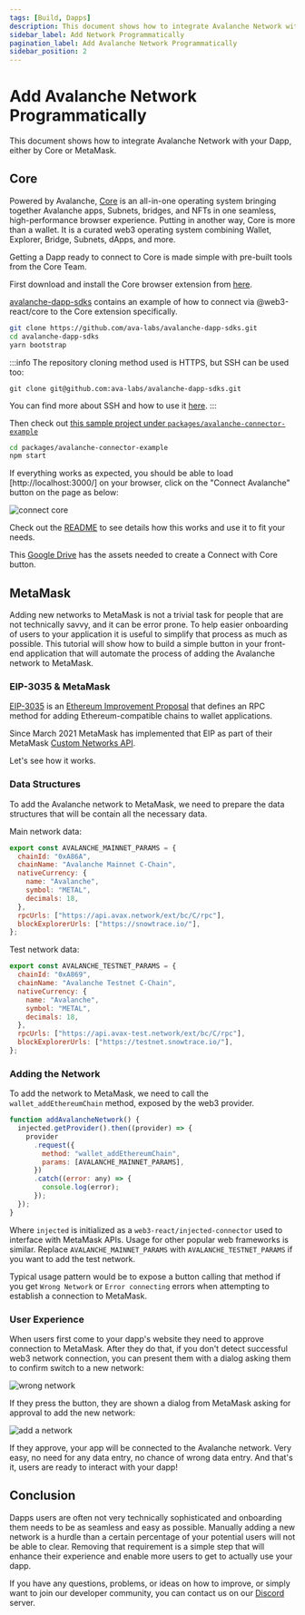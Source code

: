 ```yaml
---
tags: [Build, Dapps]
description: This document shows how to integrate Avalanche Network with your Dapp, either by Core or MetaMask.
sidebar_label: Add Network Programmatically
pagination_label: Add Avalanche Network Programmatically
sidebar_position: 2
---
```


# Add Avalanche Network Programmatically

This document shows how to integrate Avalanche Network with your Dapp, either by Core or MetaMask.

## Core

Powered by Avalanche,
[Core](https://core.app/en/)
is an all-in-one operating system bringing together Avalanche apps, Subnets,
bridges, and NFTs in one seamless, high-performance browser experience. Putting
in another way, Core is more than a wallet. It is a curated web3 operating
system combining Wallet, Explorer, Bridge, Subnets, dApps, and more.

Getting a Dapp ready to connect to Core is made simple with pre-built tools from the Core Team.

First download and install the Core browser extension from [here](https://chrome.google.com/webstore/detail/core/agoakfejjabomempkjlepdflaleeobhb).

[avalanche-dapp-sdks](https://github.com/ava-labs/avalanche-dapp-sdks) contains
an example of how to connect via @web3-react/core to the Core extension
specifically.

```sh
git clone https://github.com/ava-labs/avalanche-dapp-sdks.git
cd avalanche-dapp-sdks
yarn bootstrap
```

:::info
The repository cloning method used is HTTPS, but SSH can be used too:

`git clone git@github.com:ava-labs/avalanche-dapp-sdks.git`

You can find more about SSH and how to use it
[here](https://docs.github.com/en/authentication/connecting-to-github-with-ssh/about-ssh).
:::

Then check out [this sample project under `packages/avalanche-connector-example`](https://github.com/ava-labs/avalanche-dapp-sdks/tree/alpha-release/packages/avalanche-connector-example#readme)

```sh
cd packages/avalanche-connector-example
npm start
```

If everything works as expected, you should be able to load
[http://localhost:3000/] on your browser, click on the "Connect Avalanche"
button on the page as below:

![connect core](/img/connect-core.jpeg)

Check out the
[README](https://github.com/ava-labs/avalanche-dapp-sdks/tree/alpha-release/packages/avalanche-connector-example#readme)
to see details how this works and use it to fit your needs.

This [Google
Drive](https://drive.google.com/drive/folders/1pQ98mIs65ET9JBGThzAAlGKv85BuQCAu?usp=sharing)
has the assets needed to create a Connect with Core button.

## MetaMask

Adding new networks to MetaMask is not a trivial task for people that are not
technically savvy, and it can be error prone. To help easier onboarding of users
to your application it is useful to simplify that process as much as possible.
This tutorial will show how to build a simple button in your front-end
application that will automate the process of adding the Avalanche network to
MetaMask.

### EIP-3035 & MetaMask

[EIP-3035](https://eips.ethereum.org/EIPS/eip-3085) is an [Ethereum Improvement
Proposal](https://eips.ethereum.org/) that defines an RPC method for adding
Ethereum-compatible chains to wallet applications.

Since March 2021 MetaMask has implemented that EIP as part of their MetaMask [Custom Networks API](https://consensys.net/blog/metamask/connect-users-to-layer-2-networks-with-the-metamask-custom-networks-api/).

Let's see how it works.

### Data Structures

To add the Avalanche network to MetaMask, we need to prepare the data structures
that will be contain all the necessary data.

Main network data:

```javascript
export const AVALANCHE_MAINNET_PARAMS = {
  chainId: "0xA86A",
  chainName: "Avalanche Mainnet C-Chain",
  nativeCurrency: {
    name: "Avalanche",
    symbol: "METAL",
    decimals: 18,
  },
  rpcUrls: ["https://api.avax.network/ext/bc/C/rpc"],
  blockExplorerUrls: ["https://snowtrace.io/"],
};
```

Test network data:

```javascript
export const AVALANCHE_TESTNET_PARAMS = {
  chainId: "0xA869",
  chainName: "Avalanche Testnet C-Chain",
  nativeCurrency: {
    name: "Avalanche",
    symbol: "METAL",
    decimals: 18,
  },
  rpcUrls: ["https://api.avax-test.network/ext/bc/C/rpc"],
  blockExplorerUrls: ["https://testnet.snowtrace.io/"],
};
```

### Adding the Network

To add the network to MetaMask, we need to call the `wallet_addEthereumChain`
method, exposed by the web3 provider.

```javascript
function addAvalancheNetwork() {
  injected.getProvider().then((provider) => {
    provider
      .request({
        method: "wallet_addEthereumChain",
        params: [AVALANCHE_MAINNET_PARAMS],
      })
      .catch((error: any) => {
        console.log(error);
      });
  });
}
```

Where `injected` is initialized as a `web3-react/injected-connector` used to
interface with MetaMask APIs. Usage for other popular web frameworks is similar.
Replace `AVALANCHE_MAINNET_PARAMS` with `AVALANCHE_TESTNET_PARAMS` if you want
to add the test network.

Typical usage pattern would be to expose a button calling that method if you get
`Wrong Network` or `Error connecting` errors when attempting to establish a
connection to MetaMask.

### User Experience

When users first come to your dapp's website they need to approve connection to
MetaMask. After they do that, if you don't detect successful web3 network
connection, you can present them with a dialog asking them to confirm switch to
a new network:

![wrong network](/img/add-avalanche-to-metamask-01-wrong-network.png)

If they press the button, they are shown a dialog from MetaMask asking for approval to add the new network:

![add a network](/img/add-avalanche-to-metamask-02-add-network.png)

If they approve, your app will be connected to the Avalanche network. Very easy,
no need for any data entry, no chance of wrong data entry. And that's it, users
are ready to interact with your dapp!

## Conclusion

Dapps users are often not very technically sophisticated and onboarding them
needs to be as seamless and easy as possible. Manually adding a new network is a
hurdle than a certain percentage of your potential users will not be able to
clear. Removing that requirement is a simple step that will enhance their
experience and enable more users to get to actually use your dapp.

If you have any questions, problems, or ideas on how to improve, or simply want
to join our developer community, you can contact us on our
[Discord](https://chat.avalabs.org/) server.
